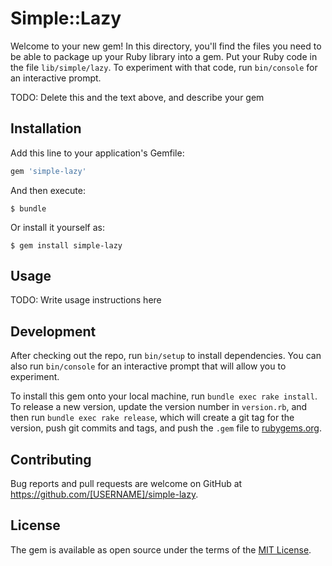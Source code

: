 # Simple::Lazy

Welcome to your new gem! In this directory, you'll find the files you need to be able to package up your Ruby library into a gem. Put your Ruby code in the file `lib/simple/lazy`. To experiment with that code, run `bin/console` for an interactive prompt.

TODO: Delete this and the text above, and describe your gem

## Installation

Add this line to your application's Gemfile:

```ruby
gem 'simple-lazy'
```

And then execute:

    $ bundle

Or install it yourself as:

    $ gem install simple-lazy

## Usage

TODO: Write usage instructions here

## Development

After checking out the repo, run `bin/setup` to install dependencies. You can also run `bin/console` for an interactive prompt that will allow you to experiment.

To install this gem onto your local machine, run `bundle exec rake install`. To release a new version, update the version number in `version.rb`, and then run `bundle exec rake release`, which will create a git tag for the version, push git commits and tags, and push the `.gem` file to [rubygems.org](https://rubygems.org).

## Contributing

Bug reports and pull requests are welcome on GitHub at https://github.com/[USERNAME]/simple-lazy.

## License

The gem is available as open source under the terms of the [MIT License](https://opensource.org/licenses/MIT).
